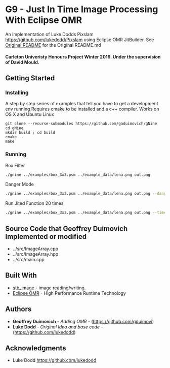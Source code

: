 # G9 - Just In Time Image Processing With Eclipse OMR

An implementation of Luke Dodds Pixslam https://github.com/lukedodd/Pixslam using Eclipse OMR JitBuilder.
See [Original README](../README_ORIG.md) for the Original README.md

#### Carleton Univeristy Honours Project Winter 2019. Under the supervision of David Mould. ####

## Getting Started

### Installing

A step by step series of examples that tell you have to get a development env running
Requires cmake to be installed and a c++ compiler. Works on OS X and Ubuntu Linux

```
git clone --recurse-submodules https://github.com/gaduimovich/gNine
cd gNine
mkdir build ; cd build
cmake ..
make
```

### Running
Box Filter
```sh
./gnine ../examples/box_3x3.psm ../example_data/lena.png out.png
```
Danger Mode
```sh
./gnine ../examples/box_3x3.psm ../example_data/lena.png out.png --danger
```
Run Jited Function 20 times
```sh
./gnine ../examples/box_3x3.psm ../example_data/lena.png out.png --times=20
```

## Source Code that Geoffrey Duimovich Implemented or modified

* ../src/ImageArray.cpp
* ../src/ImageArray.hpp
* ../src/main.cpp

## Built With

* [stb_image](http://nothings.org/stb_image.c) - image reading/writing.
* [Eclipse OMR](https://github.com/eclipse/omr) - High Performance Runtime Technology

## Authors

* **Geoffrey Duimovich** - *Adding OMR* - (https://github.com/gduimovi)
* **Luke Dodd** - *Original Idea and base code* - (https://github.com/lukedodd)
## Acknowledgments
* Luke Dodd <https://github.com/lukedodd>
